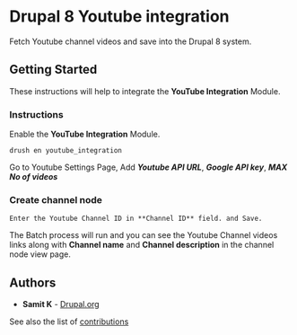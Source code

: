 # Drupal 8 Youtube integration

Fetch Youtube channel videos and save into the Drupal 8 system.

## Getting Started

These instructions will help to integrate the **YouTube Integration** Module.

### Instructions

Enable the **YouTube Integration** Module.

```
drush en youtube_integration
```

Go to Youtube Settings Page, Add ***Youtube API URL***, ***Google API key***, ***MAX No of videos*** 


### Create channel node

```
Enter the Youtube Channel ID in **Channel ID** field. and Save.
```
The Batch process will run and you can see the Youtube Channel videos links along with **Channel name** and **Channel description** in the channel node view page.

## Authors

* **Samit K** - [Drupal.org](https://www.drupal.org/u/samit310gmailcom)

See also the list of [contributions](https://github.com/samit310)